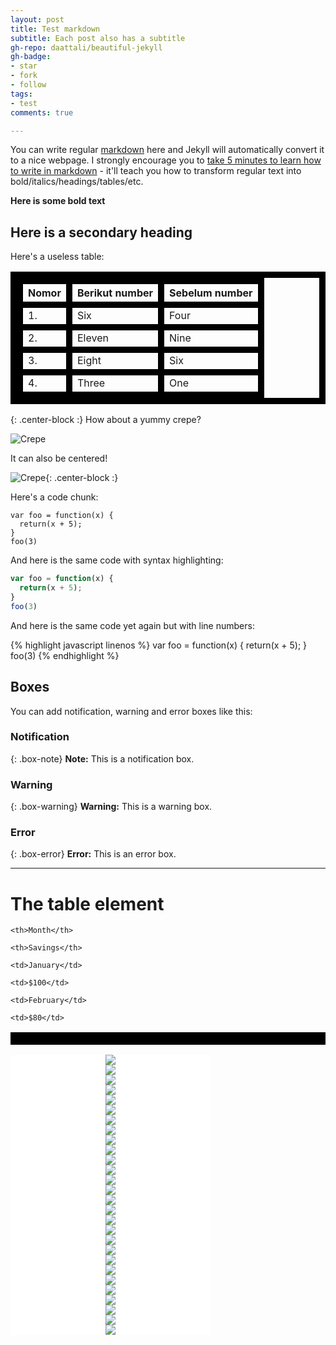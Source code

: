 ```yaml
---
layout: post
title: Test markdown
subtitle: Each post also has a subtitle
gh-repo: daattali/beautiful-jekyll
gh-badge:
- star
- fork
- follow
tags:
- test
comments: true

---
```

You can write regular [markdown](http://markdowntutorial.com/) here and Jekyll will automatically convert it to a nice webpage.  I strongly encourage you to [take 5 minutes to learn how to write in markdown](http://markdowntutorial.com/) - it'll teach you how to transform regular text into bold/italics/headings/tables/etc.

**Here is some bold text**

## Here is a secondary heading

Here's a useless table:
<style>

table, th, td {

border: 1px solid black;

}

</style>

| Nomor | Berikut number | Sebelum number |
| :--- | :--- | :--- |
| 1. | Six | Four |
| 2. | Eleven | Nine |
| 3. | Eight | Six |
| 4. | Three | One |

{: .center-block :}
How about a yummy crepe?

![Crepe](https://s3-media3.fl.yelpcdn.com/bphoto/cQ1Yoa75m2yUFFbY2xwuqw/348s.jpg)

It can also be centered!

![Crepe](https://s3-media3.fl.yelpcdn.com/bphoto/cQ1Yoa75m2yUFFbY2xwuqw/348s.jpg){: .center-block :}

Here's a code chunk:

    var foo = function(x) {
      return(x + 5);
    }
    foo(3)

And here is the same code with syntax highlighting:

```javascript
var foo = function(x) {
  return(x + 5);
}
foo(3)
```

And here is the same code yet again but with line numbers:

{% highlight javascript linenos %}
var foo = function(x) {
return(x + 5);
}
foo(3)
{% endhighlight %}

## Boxes

You can add notification, warning and error boxes like this:

### Notification

{: .box-note}
**Note:** This is a notification box.

### Warning

{: .box-warning}
**Warning:** This is a warning box.

### Error

{: .box-error}
**Error:** This is an error box.

<hr>

<style>

table, th, td {

border: 10px solid black;

}

</style>

<h1>The table element</h1>

<table>

<tr>

    <th>Month</th>
    
    <th>Savings</th>

</tr>

<tr>

    <td>January</td>
    
    <td>$100</td>

</tr>

<tr>

    <td>February</td>
    
    <td>$80</td>

</tr>

</table>

<head>
  <meta charset="utf-8">
  <title>Bening Room</title>

<meta name="viewport" content="width=device-width, initial-scale=1">
<link rel="stylesheet" href="https://unpkg.com/swiper/swiper-bundle.min.css">
<script src="https://unpkg.com/swiper/swiper-bundle.min.js"></script>
<!-- Demo styles -->
  <style>
    html,
    body {
      position: relative;
      height: 50%;
    }

    body {
      background: #eee;
      font-family: Helvetica Neue, Helvetica, Arial, sans-serif;
      font-size: 14px;
      color: #000;
      margin: 0;
      padding: 0;
    }

    .swiper-container {
      width: 320px;
      height: 240px;
    }

    .swiper-slide {
      text-align: center;
      font-size: 18px;
      background: #fff;

      /* Center slide text vertically */
      display: -webkit-box;
      display: -ms-flexbox;
      display: -webkit-flex;
      display: flex;
      -webkit-box-pack: center;
      -ms-flex-pack: center;
      -webkit-justify-content: center;
      justify-content: center;
      -webkit-box-align: center;
      -ms-flex-align: center;
      -webkit-align-items: center;
      align-items: center;
    }
  </style>
</head>
<body>
<!-- Swiper -->
  <div class="swiper-container">
    <div class="swiper-wrapper">
     <div class="swiper-slide"><img src="https://raw.githubusercontent.com/ariefbuddies/bening-out/master/uploads/s1.jpg"></div>
      <div class="swiper-slide"><img src="https://raw.githubusercontent.com/ariefbuddies/bening-out/master/uploads/s2.jpg"></div>
      <div class="swiper-slide"><img src="https://raw.githubusercontent.com/ariefbuddies/bening-out/master/uploads/s3.jpg"></div>
      <div class="swiper-slide"><img src="https://raw.githubusercontent.com/ariefbuddies/bening-out/master/uploads/s4.jpg"></div>
      <div class="swiper-slide"><img src="https://raw.githubusercontent.com/ariefbuddies/bening-out/master/uploads/s5.jpg"></div>
      <div class="swiper-slide"><img src="https://raw.githubusercontent.com/ariefbuddies/bening-out/master/uploads/s6.jpg"></div>
      <div class="swiper-slide"><img src="https://raw.githubusercontent.com/ariefbuddies/bening-out/master/uploads/k1.jpg"></div>
      <div class="swiper-slide"><img src="https://raw.githubusercontent.com/ariefbuddies/bening-out/master/uploads/k13.jpg"></div>
      <div class="swiper-slide"><img src="https://raw.githubusercontent.com/ariefbuddies/bening-out/master/uploads/k3.jpg"></div>
      <div class="swiper-slide"><img src="https://raw.githubusercontent.com/ariefbuddies/bening-out/master/uploads/k4.jpg"></div>
      <div class="swiper-slide"><img src="https://raw.githubusercontent.com/ariefbuddies/bening-out/master/uploads/k5.jpg"></div>
      <div class="swiper-slide"><img src="https://raw.githubusercontent.com/ariefbuddies/bening-out/master/uploads/k6.jpg"></div>
      <div class="swiper-slide"><img src="https://raw.githubusercontent.com/ariefbuddies/bening-out/master/uploads/k7.jpg"></div>
      <div class="swiper-slide"><img src="https://raw.githubusercontent.com/ariefbuddies/bening-out/master/uploads/k8.jpg"></div>
      <div class="swiper-slide"><img src="https://raw.githubusercontent.com/ariefbuddies/bening-out/master/uploads/k9.jpg"></div>
      <div class="swiper-slide"><img src="https://raw.githubusercontent.com/ariefbuddies/bening-out/master/uploads/k10.jpg"></div>
      <div class="swiper-slide"><img src="https://raw.githubusercontent.com/ariefbuddies/bening-out/master/uploads/k11.jpg"></div>
      <div class="swiper-slide"><img src="https://raw.githubusercontent.com/ariefbuddies/bening-out/master/uploads/k12.jpg"></div>
      <div class="swiper-slide"><img src="https://raw.githubusercontent.com/ariefbuddies/bening-out/master/uploads/m1.jpg"></div>
      <div class="swiper-slide"><img src="https://raw.githubusercontent.com/ariefbuddies/bening-out/master/uploads/m2.jpg"></div>
      <div class="swiper-slide"><img src="https://raw.githubusercontent.com/ariefbuddies/bening-out/master/uploads/m3.jpg"></div>
      <div class="swiper-slide"><img src="https://raw.githubusercontent.com/ariefbuddies/bening-out/master/uploads/m4.jpg"></div>
      <div class="swiper-slide"><img src="https://raw.githubusercontent.com/ariefbuddies/bening-out/master/uploads/m5.jpg"></div>
      <div class="swiper-slide"><img src="https://raw.githubusercontent.com/ariefbuddies/bening-out/master/uploads/m6.jpg"></div>
      <div class="swiper-slide"><img src="https://raw.githubusercontent.com/ariefbuddies/bening-out/master/uploads/m7.jpg"></div>
      <div class="swiper-slide"><img src="https://raw.githubusercontent.com/ariefbuddies/bening-out/master/uploads/m8.jpg"></div>
      <div class="swiper-slide"><img src="https://raw.githubusercontent.com/ariefbuddies/bening-out/master/uploads/m9.jpg"></div>
      <div class="swiper-slide"><img src="https://raw.githubusercontent.com/ariefbuddies/bening-out/master/uploads/m10.jpg"></div>
	  </div>
</div>
   <!-- Add Pagination -->
    <div class="swiper-pagination"></div>
  </div>
 <!-- Swiper JS -->

<script src="https://unpkg.com/swiper/swiper-bundle.min.js"></script>

  <!-- Initialize Swiper -->
  <script>
    var swiper = new Swiper('.swiper-container', {
      spaceBetween: 60,
      centeredSlides: true,
      autoplay: {
        delay: 4000,
        disableOnInteraction: true,
      },
    });
	</script>
</body>